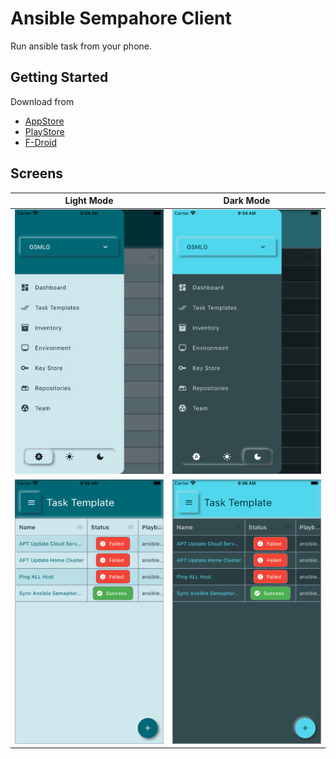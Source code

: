 # Ansible Sempahore Client

Run ansible task from your phone.

## Getting Started

Download from

- [AppStore]()
- [PlayStore](https://play.google.com/store/apps/details?id=org.gsmlg.semaphore)
- [F-Droid]()

## Screens

Light Mode           |  Dark Mode
:-------------------------:|:-------------------------:
![](fastlane/metadata/android/en-US/images/phoneScreenshots/1.png) | ![](fastlane/metadata/android/en-US/images/phoneScreenshots/2.png)
![](fastlane/metadata/android/en-US/images/phoneScreenshots/4.png) | ![](fastlane/metadata/android/en-US/images/phoneScreenshots/3.png)
